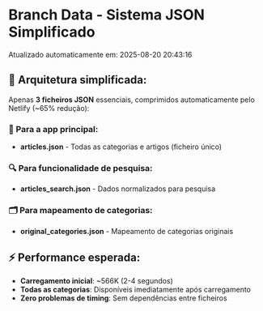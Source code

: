 # Branch Data - Sistema JSON Simplificado
Atualizado automaticamente em: 2025-08-20 20:43:16

## 🎯 Arquitetura simplificada:
Apenas **3 ficheiros JSON** essenciais, comprimidos automaticamente pelo Netlify (~65% redução):

### 📱 Para a app principal:
- **articles.json** - Todas as categorias e artigos (ficheiro único)

### 🔍 Para funcionalidade de pesquisa:
- **articles_search.json** - Dados normalizados para pesquisa

### 🗂️ Para mapeamento de categorias:
- **original_categories.json** - Mapeamento de categorias originais

## ⚡ Performance esperada:
- **Carregamento inicial**: ~566K (2-4 segundos)
- **Todas as categorias**: Disponíveis imediatamente após carregamento
- **Zero problemas de timing**: Sem dependências entre ficheiros
